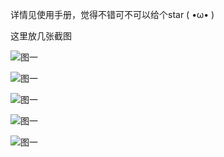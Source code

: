 <p> 详情见使用手册，觉得不错可不可以给个star ( •ω• )

<p> 这里放几张截图


![图一](http://onogij4e6.bkt.clouddn.com/APP2.jpg)  

![图一](http://onogij4e6.bkt.clouddn.com/APP1.jpg)

![图一](http://onogij4e6.bkt.clouddn.com/APP5.jpg)

![图一](http://onogij4e6.bkt.clouddn.com/APP3.png)

![图一](http://onogij4e6.bkt.clouddn.com/APP4.png)
